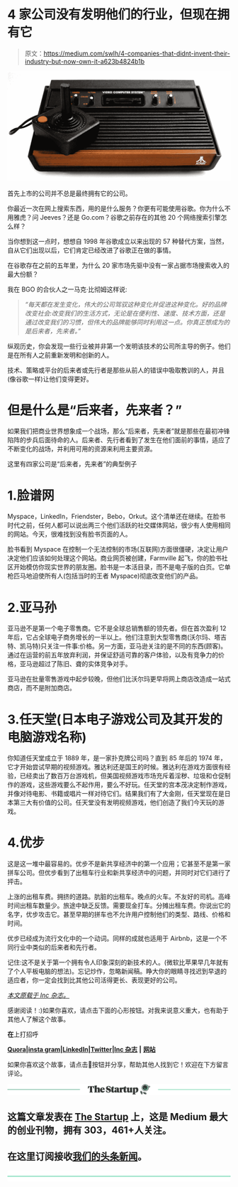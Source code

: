# 4 家公司没有发明他们的行业，但现在拥有它

> 原文：<https://medium.com/swlh/4-companies-that-didnt-invent-their-industry-but-now-own-it-a623b4824b1b>

![](img/fa9c2d4fc8ea02ad1e200eed42115ef4.png)

首先上市的公司并不总是最终拥有它的公司。

你最近一次在网上搜索东西，用的是什么服务？你更有可能使用谷歌。你为什么不用雅虎？问 Jeeves？还是 Go.com？谷歌之前存在的其他 20 个网络搜索引擎怎么样？

当你想到这一点时，想想自 1998 年谷歌成立以来出现的 57 种替代方案，当然，自从它们出现以后，它们肯定已经改进了谷歌正在做的事情。

在谷歌存在之前的五年里，为什么 20 家市场先驱中没有一家占据市场搜索收入的最大份额？

我在 BGO 的合伙人之一马克·比彻姆这样说:

> *“每天都在发生变化，伟大的公司驾驭这种变化并促进这种变化。好的品牌改变社会:改变我们的生活方式，无论是在便利性、速度、技术方面，还是通过改变我们的习惯，但伟大的品牌能够同时利用这一点。你真正想成为的是后来者，先来者。”*

纵观历史，你会发现一些行业被并非第一个发明该技术的公司所主导的例子。他们是在所有人之前重新发明和创新的人。

技术、策略或平台的后来者或先行者是那些从前人的错误中吸取教训的人，并且(像谷歌一样)让他们变得更好。

# 但是什么是“后来者，先来者？”

如果我们把商业世界想象成一个战场，那么“后来者，先来者”就是那些在最初冲锋陷阵的步兵后面待命的人。后来者、先行者看到了发生在他们面前的事情，适应了不断变化的战场，并利用可用的资源来利用主要资源。

这里有四家公司是“后来者，先来者”的典型例子

# 1.脸谱网

Myspace，LinkedIn，Friendster，Bebo，Orkut。这个清单还在继续。在脸书时代之前，任何人都可以说出两三个他们活跃的社交媒体网站，很少有人使用相同的网站。今天，很难找到没有脸书页面的人。

脸书看到 Myspace 在控制一个无法控制的市场(互联网)方面很僵硬，决定让用户决定他们应该如何处理这个网站。商业网页被创建，Farmville 起飞，你的脸书社区开始模仿你现实世界的朋友圈。脸书是一本活目录，而不是电子版的白页。它单枪匹马地迫使所有人(包括当时的王者 Myspace)彻底改变他们的产品。

# 2.亚马孙

亚马逊不是第一个电子零售商。它不是全球总销售额的领先者。但在首次盈利 12 年后，它占全球电子商务增长的一半以上。他们注意到大型零售商(沃尔玛、塔吉特、凯马特)只关注一件事:价格。另一方面，亚马逊关注的是不同的东西(顾客)。通过在运营的前五年放弃利润，并保证舒适可靠的客户体验，以及有竞争力的价格，亚马逊超过了陈旧、聋的实体竞争对手。

亚马逊在批量零售游戏中起步较晚，但他们比沃尔玛更早将网上商店改造成一站式商店，而不是附加商店。

# 3.任天堂(日本电子游戏公司及其开发的电脑游戏名称)

你知道任天堂成立于 1889 年，是一家扑克牌公司吗？直到 85 年后的 1974 年，它才开始尝试早期的视频游戏。雅达利还是国王的时候。雅达利在游戏方面很有经验，已经卖出了数百万台游戏机，但美国视频游戏市场充斥着淫秽、垃圾和仓促制作的游戏，这些游戏要么不起作用，要么不好玩。任天堂的宫本茂决定制作游戏，并像对待电影、书籍或唱片一样对待它们。结果我们有了大金刚，任天堂现在是日本第三大有价值的公司。任天堂没有发明视频游戏，他们创造了我们今天玩的游戏。

# 4.优步

这是这一堆中最容易的。优步不是新共享经济中的第一个应用；它甚至不是第一家拼车公司。但优步看到了出租车行业和新共享经济中的问题，并同时对它们进行了抨击。

上涨的出租车费。拥挤的道路。肮脏的出租车。晚点的火车。不友好的司机。高峰时间出租车数量少。旅途中缺乏反馈。需要现金打车。分摊出租车费。你说出它的名字，优步攻击它。甚至早期的拼车也不允许用户控制他们的类型、路线、价格和时间。

优步已经成为流行文化中的一个动词。同样的成就也适用于 Airbnb，这是一个不同行业中类似的后来者和先行者。

记住:这不是关于第一个拥有令人印象深刻的新技术的人。(微软比苹果早几年就有了个人平板电脑的想法)。忘记炒作，忽略新闻稿。睁大你的眼睛寻找迟到早退的适应者，你一定会找到比其他公司活得更长、表现更好的公司。

[*本文原载于 Inc 杂志。*](https://www.inc.com/ron-gibori/you-dont-need-to-be-first-how-tech-giants-like-amazon-google-rose-above-rest.html)

感谢阅读！:)如果你喜欢，请点击下面的心形按钮。对我来说意义重大，也有助于其他人了解这个故事。

**在**上打招呼

[**Quora**](https://www.quora.com/profile/Ron-Gibori-1)**|**[**insta gram**](https://www.instagram.com/rgibori/)**|**[**LinkedIn**](https://www.linkedin.com/in/rongibori/)**|**[**Twitter**](https://twitter.com/rongibori)**|**[**Inc 杂志**](https://www.inc.com/author/ron-gibori) **|** [**网站**](http://www.idea-booth.com)

如果你喜欢这个故事，请点击👏按钮并分享，帮助其他人找到它！欢迎在下方留言评论。

[![](img/308a8d84fb9b2fab43d66c117fcc4bb4.png)](https://medium.com/swlh)

## 这篇文章发表在 [The Startup](https://medium.com/swlh) 上，这是 Medium 最大的创业刊物，拥有 303，461+人关注。

## 在这里订阅接收[我们的头条新闻](http://growthsupply.com/the-startup-newsletter/)。

[![](img/b0164736ea17a63403e660de5dedf91a.png)](https://medium.com/swlh)